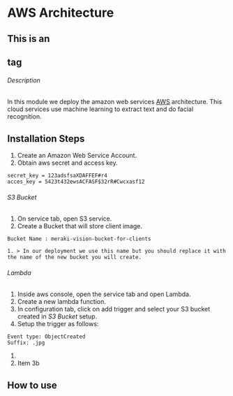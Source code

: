 # AWS Architecture
## This is an <h2> tag
###### Description

In this module we deploy the amazon web services [AWS](https://aws.amazon.com) architecture. This cloud services use machine learning to extract text and do facial recognition.

## Installation Steps

1. Create an Amazon Web Service Account.
2. Obtain aws secret and access key.
```
secret_key = 123adsfsaXDAFFEF#r4
acces_key = 5423t432ewsACFASF$32rR#Cwcxasf12

```

###### S3 Bucket

1. On service tab, open S3 service. 
2. Create a Bucket that will store client image. 
```
Bucket Name : meraki-vision-bucket-for-clients

```
	1. > In our deployment we use this name but you should replace it with the name of the new bucket you will create.

###### Lambda 

1. Inside aws console, open the service tab and open Lambda.
2. Create a new lambda function. 
3. In configuration tab, click on add trigger and select your S3 bucket created in *S3 Bucket* setup. 
4. Setup the trigger as follows:
```
Event type: ObjectCreated
Suffix: .jpg
```
   1. 
   1. Item 3b




## How to use